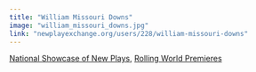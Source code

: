 ```yaml
---
title: "William Missouri Downs"
image: "william_missouri_downs.jpg"
link: "newplayexchange.org/users/228/william-missouri-downs"
---
```


[National Showcase of New Plays](/programs/national-showcase-of-new-plays), [Rolling World Premieres](/programs/rolling-world-premieres)
